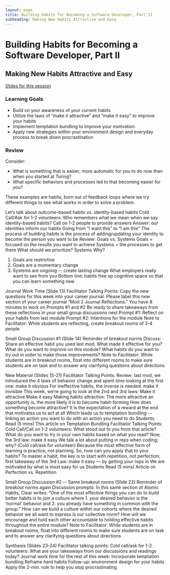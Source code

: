 ```yaml
---
layout: page
title: Building Habits for Becoming a Software Developer, Part II
subheading: Making New Habits Attractive and Easy
---
```


# Building Habits for Becoming a Software Developer, Part II
## Making New Habits Attractive and Easy

[Slides for this session](https://docs.google.com/presentation/d/1_SFwI3DLHHXCLZjqxugochHSei2BSwQDoI4p3Nl44kA/edit?usp=sharing)

### Learning Goals
* Build on your awareness of your current habits
* Utilize the laws of “make it attractive” and “make it easy” to improve your habits
* Implement temptation bundling to improve your motivation
* Apply new strategies within your environment design and everyday process to break down procrastination

### Review
Consider:

* What is something that is easier, more automatic for you to do now than when you started at Turing? 
* What specific behaviors and processes led to that becoming easier for you?  

These examples are habits, born out of feedback loops where we try different things to see what works in order to solve a problem. 


Let’s talk about outcome-based habits vs. identity-based habits
Cold Call/Ask for 1-2 volunteers: 
Who remembers what we mean when we say identity-based habits?
Call on 1-2 people to provide answers
Answer: our identities inform our habits
Going from “I want this” to “I am this”
The process of building habits is the process of adding/updating your identity to become the person you want to be
Review: Goals vs. Systems
Goals = focused on the results you want to achieve
Systems = the processes to get there
What should we prioritize? Systems
Why? 
1. Goals are restrictive
2. Goals are a momentary change
3. Systems are ongoing -- create lasting change
What employers really want to see from you
Bottom line: habits free up cognitive space so that you can learn something new

Journal Work Time (Slide 13)
Facilitator Talking Points:
Copy the new questions for this week into your career journal. Please label this new section of your career journal “Mod 2 Journal Reflections.”
You have 8 minutes to work on Prompts #1 and #2
Be ready to share takeaways from these reflections in your small group discussions next
Prompt #1:
Reflect on your habits from last module
Prompt #2:
Intentions for the module
Note to Facilitator:
While students are reflecting, create breakout rooms of 3-4 people

Small Group Discussion #1 (Slide 14)
Reminder of breakout norms
Discuss:
Share an effective habit you used last mod. What made it effective for you?
What do you want to improve on this module?
What habits do you want to try out in order to make those improvements?
Note to Facilitator:
While students are in breakout rooms, float into different rooms to make sure students are on task and to answer any clarifying questions about directions

New Material (Slides 15-21)
Facilitator Talking Points:
Review: last mod, we introduced the 4 laws of behavior change and spent time looking at the first one: make it obvious
For ineffective habits, the inverse is needed: make it invisible
This week, we’re going to look at the 2nd and 3rd laws:
Make it attractive
Make it easy
Making habits attractive:
The more attractive an opportunity is, the more likely it is to become habit-forming
How does something become attractive? It is the expectation of a reward at the end that motivates us to act at all
Which leads us to temptation bundling -- linking an action you want to do with an action you need to do
Students Read (5 mins)
This article on Temptation Bundling
Facilitator Talking Points:
Cold Call/Call on 1-2 volunteers:
What stood out to you from that article?
What do you want to try in your own habits based on what you read?
Now, the 3rd law: make it easy
We talk a lot about putting in reps when coding; why? (Cold call/ask for volunteer)
Because the most effective form of learning is practice, not planning. 
So, how can you apply that to your habits? To master a habit, the key is to start with repetition, not perfection; first takeaway of the 3rd Law: make it easy — by getting your reps in
We are motivated by what is most easy for us
Students Read (5 mins)
Article on Perfection vs. Repetition

Small Group Discussion #2 -- Same breakout rooms (Slide 22)
Reminder of breakout norms again
Discussion prompts:
In this same section of Atomic Habits, Clear writes: “One of the most effective things you can do to build better habits is to join a culture where 1. your desired behavior is the ‘normal’ behavior and 2. you already have something in common with the group.” 
How can we build a culture within our cohorts where the desired behavior we all want to express is our collective norm? 
How will we encourage and hold each other accountable to holding effective habits throughout the entire module?
Note to Facilitator:
While students are in breakout rooms, float into different rooms to make sure students are on task and to answer any clarifying questions about directions

Synthesis (Slides 23-24) 
Facilitator talking points:
Cold call/ask for 1-2 volunteers:
What are your takeaways from our discussions and readings today? 
Journal work time for the rest of this week:
 Incorporate temptation bundling
Reframe hard habits
Follow-up: environment design for your habits
Apply the 2-min. rule to help you stop procrastinating

